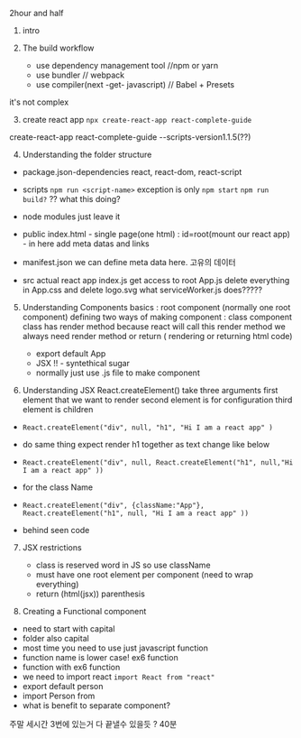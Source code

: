 2hour and half

1. intro
2. The build workflow

   - use dependency management tool //npm or yarn
   - use bundler // webpack
   - use compiler(next -get- javascript) // Babel + Presets

it's not complex

3. create react app
   `npx create-react-app react-complete-guide`

create-react-app react-complete-guide --scripts-version1.1.5(??)

4. Understanding the folder structure

- package.json-dependencies
  react, react-dom, react-script

- scripts
  `npm run <script-name>`
  exception is only `npm start`
  `npm run build?` ?? what this doing?

- node modules
  just leave it

- public
  index.html - single page(one html) : id=root(mount our react app) - in here add meta datas and links
- manifest.json we can define meta data here. 고유의 데이터

- src
  actual react app
  index.js get access to root
  App.js
  delete everything in App.css and delete logo.svg
  what serviceWorker.js does?????

5.  Understanding Components basics
    <App> : root component (normally one root component)
    defining two ways of making component : class component class has render method because react will call this render method
    we always need render method or return ( rendering or returning html code)

    - export default App
    - JSX !! - syntethical sugar
    - normally just use .js file to make component

6.  Understanding JSX
    React.createElement()
    take three arguments
    first element that we want to render
    second element is for configuration
    third element is children

- `React.createElement("div", null, "h1", "Hi I am a react app" )`

- do same thing expect render h1 together as text
  change like below
- `React.createElement("div", null, React.createElement("h1", null,"Hi I am a react app" ))`
- for the class Name
- `React.createElement("div", {className:"App"}, React.createElement("h1", null, "Hi I am a react app" ))`
- behind seen code

7.  JSX restrictions

    - class is reserved word in JS so use className
    - must have one root element per component (need to wrap everything)
    - return (html(jsx)) parenthesis

8.  Creating a Functional component

- need to start with capital
- folder also capital
- most time you need to use just javascript function
- function name is lower case! ex6 function
- function with ex6 function
- we need to import react `import React from "react"`
- export default person
- import Person from <address>
- what is benefit to separate component?

주말 세시간 3번에 있는거 다 끝낼수 있을듯 ?
40분
